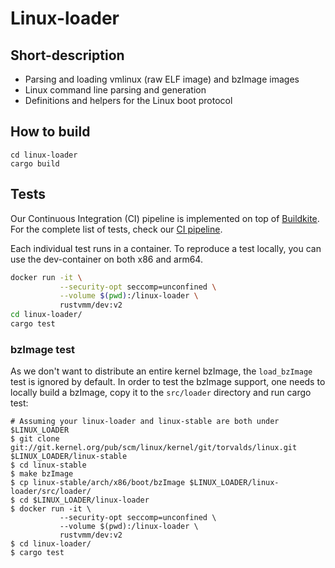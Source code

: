 # Linux-loader

## Short-description

* Parsing and loading vmlinux (raw ELF image) and bzImage images
* Linux command line parsing and generation
* Definitions and helpers for the Linux boot protocol

## How to build

```
cd linux-loader
cargo build
```

## Tests

Our Continuous Integration (CI) pipeline is implemented on top of
[Buildkite](https://buildkite.com/).
For the complete list of tests, check our
[CI pipeline](https://buildkite.com/rust-vmm/rust-vmm-ci).

Each individual test runs in a container. To reproduce a test locally, you can
use the dev-container on both x86 and arm64.

```bash
docker run -it \
           --security-opt seccomp=unconfined \
           --volume $(pwd):/linux-loader \
           rustvmm/dev:v2
cd linux-loader/
cargo test
```

### bzImage test

As we don't want to distribute an entire kernel bzImage, the `load_bzImage` test is ignored by
default. In order to test the bzImage support, one needs to locally build a bzImage, copy it
to the `src/loader` directory and run cargo test:

```shell
# Assuming your linux-loader and linux-stable are both under $LINUX_LOADER
$ git clone git://git.kernel.org/pub/scm/linux/kernel/git/torvalds/linux.git $LINUX_LOADER/linux-stable
$ cd linux-stable
$ make bzImage 
$ cp linux-stable/arch/x86/boot/bzImage $LINUX_LOADER/linux-loader/src/loader/
$ cd $LINUX_LOADER/linux-loader
$ docker run -it \
           --security-opt seccomp=unconfined \
           --volume $(pwd):/linux-loader \
           rustvmm/dev:v2
$ cd linux-loader/
$ cargo test 
```
